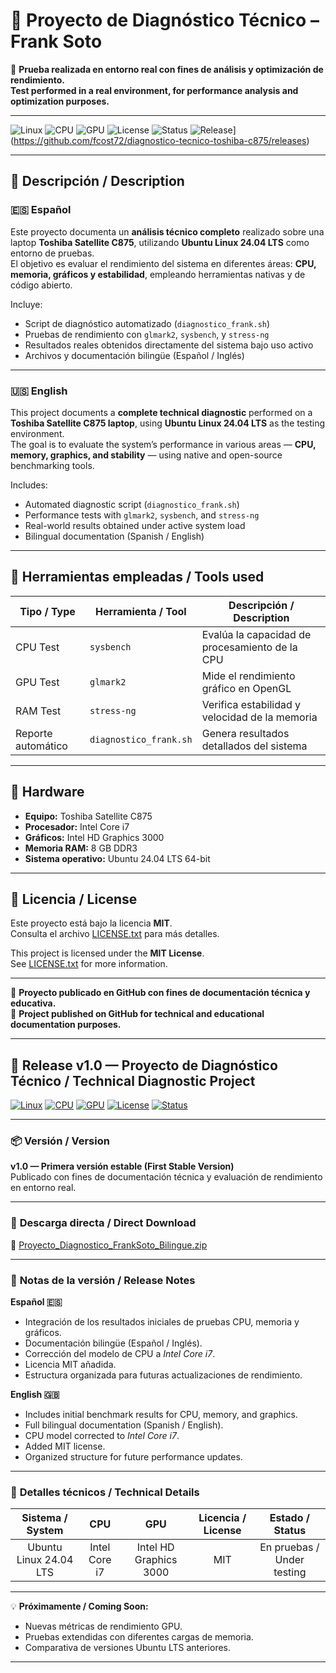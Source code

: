 # 🔧 Proyecto de Diagnóstico Técnico – Frank Soto

🧠 **Prueba realizada en entorno real con fines de análisis y optimización de rendimiento.**  
**Test performed in a real environment, for performance analysis and optimization purposes.**

---

![Linux](https://img.shields.io/badge/Linux-Ubuntu%2024.04-orange)
![CPU](https://img.shields.io/badge/CPU-Intel%20Core%20i7-blue)
![GPU](https://img.shields.io/badge/GPU-Intel%20HD%20Graphics%203000-lightgrey)
![License](https://img.shields.io/badge/License-MIT-green)
![Status](https://img.shields.io/badge/Status-En%20Pruebas-yellow)
![Release](https://img.shields.io/github/v/release/fcost72/diagnostico-tecnico-toshiba-c875?color=blue&label=Versión&style=for-the-badge)](https://github.com/fcost72/diagnostico-tecnico-toshiba-c875/releases)

---

## 🧾 Descripción / Description

### 🇪🇸 Español  
Este proyecto documenta un **análisis técnico completo** realizado sobre una laptop **Toshiba Satellite C875**, utilizando **Ubuntu Linux 24.04 LTS** como entorno de pruebas.  
El objetivo es evaluar el rendimiento del sistema en diferentes áreas: **CPU, memoria, gráficos y estabilidad**, empleando herramientas nativas y de código abierto.  

Incluye:
- Script de diagnóstico automatizado (`diagnostico_frank.sh`)
- Pruebas de rendimiento con `glmark2`, `sysbench`, y `stress-ng`
- Resultados reales obtenidos directamente del sistema bajo uso activo
- Archivos y documentación bilingüe (Español / Inglés)

---

### 🇺🇸 English  
This project documents a **complete technical diagnostic** performed on a **Toshiba Satellite C875 laptop**, using **Ubuntu Linux 24.04 LTS** as the testing environment.  
The goal is to evaluate the system’s performance in various areas — **CPU, memory, graphics, and stability** — using native and open-source benchmarking tools.

Includes:
- Automated diagnostic script (`diagnostico_frank.sh`)
- Performance tests with `glmark2`, `sysbench`, and `stress-ng`
- Real-world results obtained under active system load
- Bilingual documentation (Spanish / English)

---

## 🧪 Herramientas empleadas / Tools used

| Tipo / Type | Herramienta / Tool | Descripción / Description |
|--------------|--------------------|----------------------------|
| CPU Test | `sysbench` | Evalúa la capacidad de procesamiento de la CPU |
| GPU Test | `glmark2` | Mide el rendimiento gráfico en OpenGL |
| RAM Test | `stress-ng` | Verifica estabilidad y velocidad de la memoria |
| Reporte automático | `diagnostico_frank.sh` | Genera resultados detallados del sistema |

---

## 💾 Hardware

- **Equipo:** Toshiba Satellite C875  
- **Procesador:** Intel Core i7  
- **Gráficos:** Intel HD Graphics 3000  
- **Memoria RAM:** 8 GB DDR3  
- **Sistema operativo:** Ubuntu 24.04 LTS 64-bit  

---

## 📜 Licencia / License

Este proyecto está bajo la licencia **MIT**.  
Consulta el archivo [LICENSE.txt](LICENSE.txt) para más detalles.

This project is licensed under the **MIT License**.  
See [LICENSE.txt](LICENSE.txt) for more information.

---

📘 **Proyecto publicado en GitHub con fines de documentación técnica y educativa.**  
📗 **Project published on GitHub for technical and educational documentation purposes.**


---

## 🏁 **Release v1.0 — Proyecto de Diagnóstico Técnico / Technical Diagnostic Project**

[![Linux](https://img.shields.io/badge/Linux-Ubuntu%2024.04%20LTS-orange?logo=ubuntu)]()
[![CPU](https://img.shields.io/badge/CPU-Intel%20Core%20i7-blue?logo=intel)]()
[![GPU](https://img.shields.io/badge/GPU-Intel%20HD%20Graphics%203000-lightgrey?logo=intel)]()
[![License](https://img.shields.io/badge/License-MIT-green)]()
[![Status](https://img.shields.io/badge/Status-En%20Pruebas%20%2F%20Under%20Testing-purple)]()

---

### 📦 **Versión / Version**
**v1.0 — Primera versión estable (First Stable Version)**  
Publicado con fines de documentación técnica y evaluación de rendimiento en entorno real.

---

### 🔗 **Descarga directa / Direct Download**
📁 [Proyecto_Diagnostico_FrankSoto_Bilingue.zip](./Proyecto_Diagnostico_FrankSoto_Bilingue.zip)

---

### 🧾 **Notas de la versión / Release Notes**
**Español 🇪🇸**  
- Integración de los resultados iniciales de pruebas CPU, memoria y gráficos.  
- Documentación bilingüe (Español / Inglés).  
- Corrección del modelo de CPU a *Intel Core i7*.  
- Licencia MIT añadida.  
- Estructura organizada para futuras actualizaciones de rendimiento.  

**English 🇬🇧**  
- Includes initial benchmark results for CPU, memory, and graphics.  
- Full bilingual documentation (Spanish / English).  
- CPU model corrected to *Intel Core i7*.  
- Added MIT license.  
- Organized structure for future performance updates.

---

### 🧰 **Detalles técnicos / Technical Details**
| Sistema / System | CPU | GPU | Licencia / License | Estado / Status |
|:----------------:|:---:|:---:|:------------------:|:----------------:|
| Ubuntu Linux 24.04 LTS | Intel Core i7 | Intel HD Graphics 3000 | MIT | En pruebas / Under testing |

---

💡 **Próximamente / Coming Soon:**  
- Nuevas métricas de rendimiento GPU.  
- Pruebas extendidas con diferentes cargas de memoria.  
- Comparativa de versiones Ubuntu LTS anteriores.  









































































































































































































































































---


